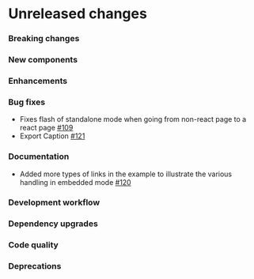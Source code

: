 # Unreleased changes

### Breaking changes

### New components

### Enhancements

### Bug fixes

- Fixes flash of standalone mode when going from non-react page to a react page
  [#109](https://github.com/envoy/polarwind/pull/109)
- Export Caption [#121](https://github.com/envoy/polarwind/pull/121)

### Documentation

- Added more types of links in the example to illustrate the various handling in embedded
  mode [#120](https://github.com/envoy/polarwind/pull/120)

### Development workflow

### Dependency upgrades

### Code quality

### Deprecations
